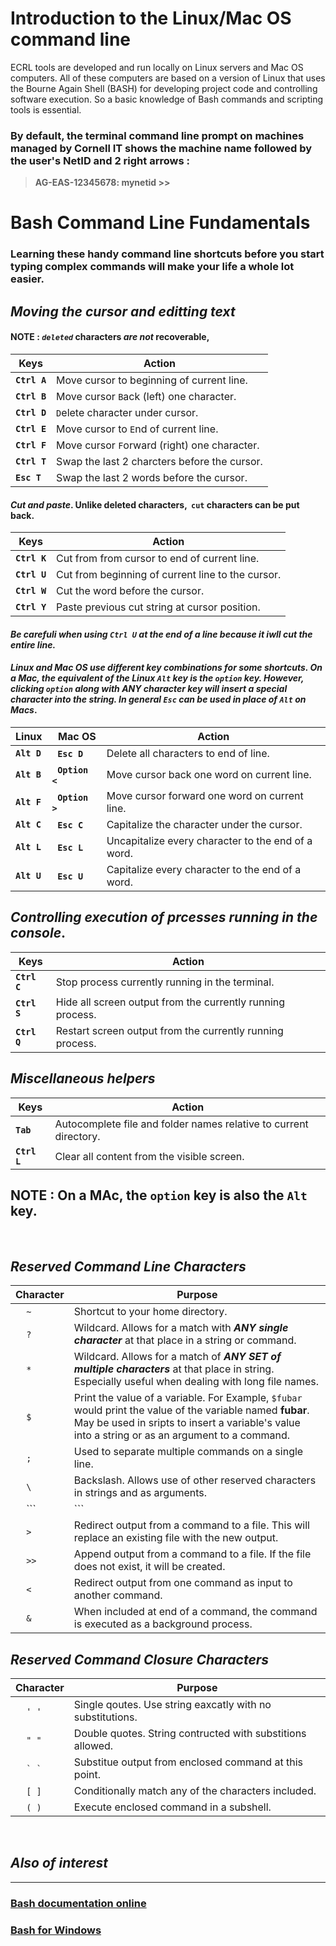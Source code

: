 # Introduction to the Linux/Mac OS command line

ECRL tools are developed and run locally on Linux servers and Mac OS computers. All of these computers are based on a version of Linux that uses the Bourne Again Shell (BASH) for developing project code and controlling software execution. So a basic knowledge of Bash commands and scripting tools is essential. 

### By default, the terminal command line prompt on machines managed by Cornell IT shows the machine name followed by the user's NetID and 2 right arrows :

>  **AG-EAS-12345678: mynetid >>**

# Bash Command Line Fundamentals
### Learning these handy command line shortcuts before you start typing complex commands will make your life a whole lot easier. 

## **_Moving the cursor and editting text_**
#### **NOTE : _```deleted```_** characters **_are not_** recoverable,

Keys | Action
------- | ------
**```Ctrl A```** | Move cursor to beginning of current line.
**```Ctrl B```** | Move cursor ```B```ack (left) one character.
**```Ctrl D```** | ```D```elete character under cursor.
**```Ctrl E```** | Move cursor to ```E```nd of current line.
**```Ctrl F```** | Move cursor ```F```orward (right) one character.
**```Ctrl T```** | Swap the last 2 charcters before the cursor.
**```Esc T```** | Swap the last 2 words before the cursor.

#### **_Cut and paste_**. Unlike deleted characters, &nbsp;```cut``` characters can be put back.

Keys | Action
------- | ------
**```Ctrl K```** | Cut from from cursor to end of current line.
**```Ctrl U```** | Cut from beginning of current line to the cursor.
**```Ctrl W```** | Cut the word before the cursor.
**```Ctrl Y```** | Paste previous cut string at cursor position.

#### **_Be carefuli when using ```Ctrl U``` at the end of a line because it iwll cut the entire line._**

#### **_Linux and Mac OS use different key combinations for some shortcuts. On a Mac, the equivalent of the Linux ```Alt``` key is the ```option``` key. However, clicking ```option``` along with **_ANY character key_** will insert a special character into the string. In general ```Esc``` can be used in place of ``Alt`` on Macs_**.

Linux | &nbsp; Mac OS | Action
------ | ------ | ------
**```Alt D```** | &nbsp; **```Esc D```** | Delete all characters to end of line.
**```Alt B```** | &nbsp; **```Option <```** | Move cursor back one word on current line.
**```Alt F```** | &nbsp; **```Option >```** | Move cursor forward one word on current line.
**```Alt C```** | &nbsp; **```Esc C```** | Capitalize the character under the cursor.
**```Alt L```** | &nbsp; **```Esc L```** | Uncapitalize every character to the end of a word.
**```Alt U```** | &nbsp; **```Esc U```** | Capitalize every character to the end of a word.

## **_Controlling execution of prcesses running in the console_**.

Keys | Action
------- | ------
**```Ctrl C```** | Stop process currently running in the terminal.
**```Ctrl S```** | Hide all screen output from the currently running process.
**```Ctrl Q```** | Restart screen output from the currently running process.

## **_Miscellaneous helpers_**
Keys | Action
------- | ------
**```Tab```** | Autocomplete file and folder names relative to current directory.
**```Ctrl L```** | Clear all content from the visible screen. 

## **NOTE :** On a MAc, the ```option``` key is also the ```Alt``` key.

&nbsp;

## **_Reserved Command Line Characters_**
Character | Purpose
------ | ------
&nbsp; &nbsp; ```~``` | Shortcut to your home directory.
&nbsp; &nbsp; ```?``` | Wildcard. Allows for a match with **_ANY single character_** at that place in a string or command.
&nbsp; &nbsp; ```*``` | Wildcard. Allows for a match of **_ANY SET of multiple characters_** at that place in string. Especially useful when dealing with long file names.
&nbsp; &nbsp; ``` $ ``` | Print the value of a variable. For Example, ```$fubar``` would print the value of the variable named **fubar**. May be used in sripts to insert a variable's value into a string or as an argument to a command.
&nbsp; &nbsp; ```;``` | Used to separate multiple commands on a single line.
&nbsp; &nbsp; ```\``` | Backslash. Allows use of other reserved characters in strings and as arguments.
&nbsp; &nbsp; ```|``` | Send ( **_pipe_** ) output from one command as input to another command.
&nbsp; &nbsp; ```>``` | Redirect output from a command to a file. This will replace an existing file with the new output.
&nbsp; &nbsp; ```>>``` | Append output from a command to a file. If the file does not exist, it will be created.
&nbsp; &nbsp; ```<``` | Redirect output from one command as input to another command.
&nbsp; &nbsp; ```&``` | When included at end of a command, the command is executed as a background process.

## **_Reserved Command Closure Characters_**
Character | Purpose
------ | ------
&nbsp; &nbsp; ``` ' ' ``` | Single qoutes. Use string eaxcatly with no substitutions.
&nbsp; &nbsp; ``` " " ``` | Double quotes. String contructed with substitions allowed.
&nbsp; &nbsp; ``` ` ` ``` | Substitue output from enclosed command at this point.
&nbsp; &nbsp; ``` [ ] ``` | Conditionally match any of the characters included.
&nbsp; &nbsp; ``` ( ) ``` | Execute enclosed command in a subshell.

&nbsp;

## **_Also of interest_**
----------
###  [Bash documentation online](bashdocs.md)
###  [Bash for Windows](bashwin.md)